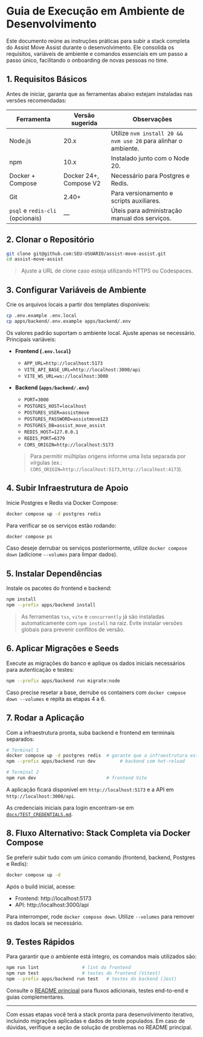 # Guia de Execução em Ambiente de Desenvolvimento

Este documento reúne as instruções práticas para subir a stack completa do Assist Move Assist durante o desenvolvimento. Ele consolida os requisitos, variáveis de ambiente e comandos essenciais em um passo a passo único, facilitando o onboarding de novas pessoas no time.

## 1. Requisitos Básicos

Antes de iniciar, garanta que as ferramentas abaixo estejam instaladas nas versões recomendadas:

| Ferramenta | Versão sugerida | Observações |
| ---------- | --------------- | ----------- |
| Node.js    | 20.x            | Utilize `nvm install 20 && nvm use 20` para alinhar o ambiente. |
| npm        | 10.x            | Instalado junto com o Node 20. |
| Docker + Compose | Docker 24+, Compose V2 | Necessário para Postgres e Redis. |
| Git        | 2.40+           | Para versionamento e scripts auxiliares. |
| `psql` e `redis-cli` (opcionais) | — | Úteis para administração manual dos serviços. |

## 2. Clonar o Repositório

```bash
git clone git@github.com:SEU-USUARIO/assist-move-assist.git
cd assist-move-assist
```

> Ajuste a URL de clone caso esteja utilizando HTTPS ou Codespaces.

## 3. Configurar Variáveis de Ambiente

Crie os arquivos locais a partir dos templates disponíveis:

```bash
cp .env.example .env.local
cp apps/backend/.env.example apps/backend/.env
```

Os valores padrão suportam o ambiente local. Ajuste apenas se necessário. Principais variáveis:

- **Frontend (`.env.local`)**
  - `APP_URL=http://localhost:5173`
  - `VITE_API_BASE_URL=http://localhost:3000/api`
  - `VITE_WS_URL=ws://localhost:3000`
- **Backend (`apps/backend/.env`)**
  - `PORT=3000`
  - `POSTGRES_HOST=localhost`
  - `POSTGRES_USER=assistmove`
  - `POSTGRES_PASSWORD=assistmove123`
  - `POSTGRES_DB=assist_move_assist`
  - `REDIS_HOST=127.0.0.1`
  - `REDIS_PORT=6379`
  - `CORS_ORIGIN=http://localhost:5173`

  > Para permitir múltiplas origens informe uma lista separada por vírgulas (ex.: `CORS_ORIGIN=http://localhost:5173,http://localhost:4173`).

## 4. Subir Infraestrutura de Apoio

Inicie Postgres e Redis via Docker Compose:

```bash
docker compose up -d postgres redis
```

Para verificar se os serviços estão rodando:

```bash
docker compose ps
```

Caso deseje derrubar os serviços posteriormente, utilize `docker compose down` (adicione `--volumes` para limpar dados).

## 5. Instalar Dependências

Instale os pacotes do frontend e backend:

```bash
npm install
npm --prefix apps/backend install
```

> As ferramentas `tsx`, `vite` e `concurrently` já são instaladas automaticamente com `npm install` na raiz. Evite instalar versões globais para prevenir conflitos de versão.

## 6. Aplicar Migrações e Seeds

Execute as migrações do banco e aplique os dados iniciais necessários para autenticação e testes:

```bash
npm --prefix apps/backend run migrate:node
```

Caso precise resetar a base, derrube os containers com `docker compose down --volumes` e repita as etapas 4 a 6.

## 7. Rodar a Aplicação

Com a infraestrutura pronta, suba backend e frontend em terminais separados:

```bash
# Terminal 1
docker compose up -d postgres redis  # garante que a infraestrutura está ativa
npm --prefix apps/backend run dev         # backend com hot-reload

# Terminal 2
npm run dev                          # frontend Vite
```

A aplicação ficará disponível em `http://localhost:5173` e a API em `http://localhost:3000/api`.

As credenciais iniciais para login encontram-se em [`docs/TEST_CREDENTIALS.md`](TEST_CREDENTIALS.md).

## 8. Fluxo Alternativo: Stack Completa via Docker Compose

Se preferir subir tudo com um único comando (frontend, backend, Postgres e Redis):

```bash
docker compose up -d
```

Após o build inicial, acesse:

- Frontend: http://localhost:5173
- API: http://localhost:3000/api

Para interromper, rode `docker compose down`. Utilize `--volumes` para remover os dados locais se necessário.

## 9. Testes Rápidos

Para garantir que o ambiente está íntegro, os comandos mais utilizados são:

```bash
npm run lint                # lint do frontend
npm run test                # testes do frontend (Vitest)
npm --prefix apps/backend run test   # testes do backend (Jest)
```

Consulte o [README principal](../README.md) para fluxos adicionais, testes end-to-end e guias complementares.

---

Com essas etapas você terá a stack pronta para desenvolvimento iterativo, incluindo migrações aplicadas e dados de teste populados. Em caso de dúvidas, verifique a seção de solução de problemas no README principal.
